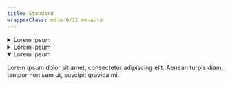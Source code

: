 ```yaml
---
title: Standard
wrapperClass: md:w-9/12 mx-auto
---
```


<div class="flex flex-col gap-sm">
    <details id="accordion-item-1" class="vv-accordion">
        <summary class="vv-accordion__summary" aria-controls="#accordion-item-1" aria-expanded="false">
            Lorem Ipsum
        </summary>
        <div class="vv-accordion__content" aria-hidden="true">
            <p class="font-light text-word-3">Lorem ipsum dolor sit amet,
                consectetur adipiscing elit. Aenean turpis diam, tempor non
                sem ut, suscipit gravida mi.</p>
        </div>
    </details>
    <details id="accordion-item-2" class="vv-accordion">
        <summary class="vv-accordion__summary" aria-controls="#accordion-item-2" aria-expanded="false">
            Lorem Ipsum
        </summary>
        <div class="vv-accordion__content" aria-hidden="true">
            <p class="font-light text-word-3">Lorem ipsum dolor sit amet,
                consectetur adipiscing elit. Aenean turpis diam, tempor non
                sem ut, suscipit gravida mi.</p>
        </div>
    </details>
    <details id="accordion-item-3" class="vv-accordion" open="">
        <summary class="vv-accordion__summary" aria-controls="#accordion-item-3" aria-expanded="true">
            Lorem Ipsum
        </summary>
        <div class="vv-accordion__content" aria-hidden="false">
            <p class="font-light text-word-3">Lorem ipsum dolor sit amet,
                consectetur adipiscing elit. Aenean turpis diam, tempor non
                sem ut, suscipit gravida mi.</p>
        </div>
    </details>
</div>